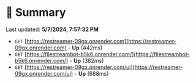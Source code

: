 # 📖 Summary
Last updated: **5/7/2024, 7:57:32 PM**

- `GET` [https://restreamer-09gx.onrender.com](https://restreamer-09gx.onrender.com) - **Up** (442ms)
- `GET` [https://filestreambot-b5k6.onrender.com/](https://filestreambot-b5k6.onrender.com/) - **Up** (382ms)
- `GET` [https://restreamer-09gx.onrender.com/ui](https://restreamer-09gx.onrender.com/ui) - **Up** (688ms)
